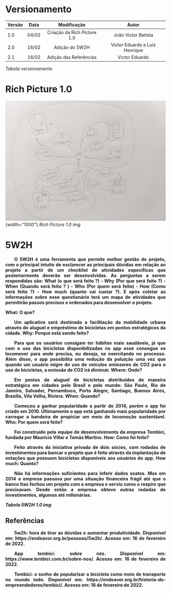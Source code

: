 # Versionamento

| Versão | Data | Modificação | Autor |
|-|-|:-:|:-:|
| 1.0 | 04/02 |  Criação da Rich Picture 1.0 |  João Victor Batista |
| 2.0 | 16/02 |  Adição do 5W2H | Victor Eduardo e Luiz Henrique |
| 2.1 | 16/02 |  Adição das Referências | Victor Eduardo |

*Tabela versionamento*

# Rich Picture 1.0
![Rich Picture v1](./assets/pre-rastreabilidade/richPictureV1.jpg){width="1000"}
*Rich Picture 1.0 img*

# 5W2H
<p align="justify">&emsp;&emsp;<strong>O 5W2H é uma ferramenta que permite melhor gestão do projeto, com o principal intuito de esclarecer as principais dúvidas em relação ao projeto a partir de um checklist de atividades específicas que posteriormente deverão ser desenvolvidas. As perguntas a serem respondidas são: What (o que será feito ?) - Why (Por que será feito ?) - When (Quando será feito ? ) - Who (Por quem será feito) - How (Como será feito ?) - How much (quanto vai custar ?). E após coletar as informações sobre esse questionário terá um mapa de atividades que permitirão passos precisos e ordenados para desenvolver o projeto.  

<strong>What: O que?<strong/>  
<p align="justify">&emsp;&emsp;Um aplicativo será destinado a facilitação da mobilidade urbana através do aluguel e empréstimo de bicicletas em pontos estratégicos da cidade. 
<strong>Why: Porque está sendo feito?<strong/>  
<p align="justify">&emsp;&emsp;Para que os usuários consigam ter hábitos mais saudáveis, já que com o uso das bicicletas disponibilizadas no app esse consegue se locomover para onde precisa, ou deseja, se exercitando no processo. Além disso, o app possibilita uma redução da poluição uma vez que quando um usuário migre do uso de veículos emissores de CO2 para o uso de bicicletas, a emissão de CO2 irá diminuir.  
<strong>Where: Onde?<strong/>  
<p align="justify">&emsp;&emsp;Em postos de aluguel de bicicletas distribuídos de maneira estratégica em cidades pelo Brasil e pelo mundo: São Paulo, Rio de Janeiro, Salvador, Pernambuco, Porto Alegre, Santiago, Buenos Aires, Brasília, Vila Velha, Riviera.  
<strong>When: Quando?<strong/>  
<p align="justify">&emsp;&emsp;Começou a ganhar popularidade a partir de 2014, porém o app foi criado em 2010. Ultimamente o app está ganhando mais popularidade por carregar a bandeira de propiciar um meio de locomoção sustentável.  
<strong>Who: Por quem será feito?<strong/>
<p align="justify">&emsp;&emsp;Foi construído pela equipe de desenvolvimento da empresa Tembici, fundada por Maurício Villar e Tomás Martins.  
<strong>How: Como foi feito?<strong/>  
<p align="justify">&emsp;&emsp;Feito através da iniciativa privada de dois sócios, com rodadas de investimentos para bancar o projeto que é feito através da implantação de estações que possuem bicicletas disponíveis aos usuários do app.  
<strong>How much: Quanto?<strong/>  
<p align="justify">&emsp;&emsp;Não há informações suficientes para inferir dados exatos. Mas em 2014 a empresa passava por uma situação financeira frágil até que o banco Itaú fechou um projeto com a empresa e serviu como o respiro que precisavam. Desde então a empresa obteve outras rodadas de investimentos, algumas até milionárias.  

*Tabela 5W2H 1.0 img*

## Referências
<p align="justify">&emsp;&emsp;5w2h: hora de tirar as dúvidas e aumentar produtividade. Disponível em: https://endeavor.org.br/pessoas/5w2h/. Acesso em: 16 de fevereiro de 2022.
<p align="justify">&emsp;&emsp;App tembici: sobre nós. Disponível em: https://www.tembici.com.br/sobre-nos/. Acesso em: 16 de fevereiro de 2022. 
<p align="justify">&emsp;&emsp;Tembici: o sonho de popularizar a bicicleta como meio de transporte no mundo todo. Disponível em: https://endeavor.org.br/historia-de-empreendedores/tembici/. Acesso em: 16 de fevereiro de 2022.
